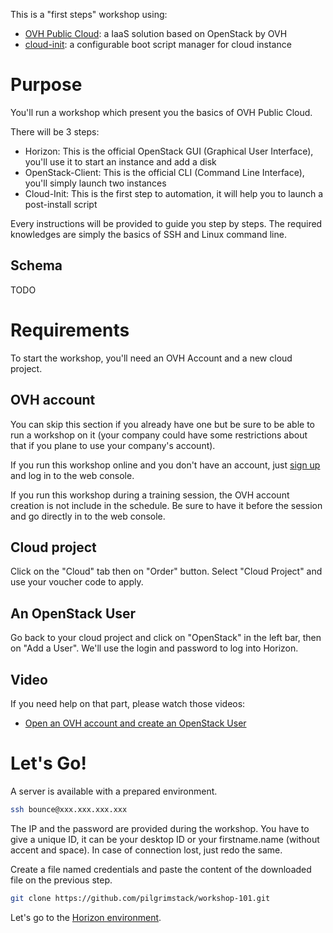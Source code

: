 This is a "first steps" workshop using:
* [OVH Public Cloud](http://www.ovh.com/cloud): a IaaS solution based on OpenStack by OVH
* [cloud-init](https://cloudinit.readthedocs.io/en/latest/): a configurable boot script manager for cloud instance

# Purpose

You'll run a workshop which present you the basics of OVH Public Cloud.

There will be 3 steps:
 * Horizon: This is the official OpenStack GUI (Graphical User Interface), you'll use it to start an instance and add a disk
 * OpenStack-Client: This is the official CLI (Command Line Interface), you'll simply launch two instances
 * Cloud-Init: This is the first step to automation, it will help you to launch a post-install script

Every instructions will be provided to guide you step by steps. The required knowledges are simply the basics of SSH and Linux command line.

## Schema

TODO

# Requirements

To start the workshop, you'll need an OVH Account and a new cloud project.

## OVH account

You can skip this section if you already have one but be sure to be able to run a workshop on it (your company could have some restrictions about that if you plane to use your company's account).

If you run this workshop online and you don't have an account, just [sign up](https://www.ovh.com/fr/support/new_nic.xml) and log in to the web console.

If you run this workshop during a training session, the OVH account creation is not include in the schedule. Be sure to have it before the session and go directly in to the web console.

## Cloud project

Click on the "Cloud" tab then on "Order" button. Select "Cloud Project" and use your voucher code to apply.

## An OpenStack User

Go back to your cloud project and click on "OpenStack" in the left bar, then on "Add a User". We'll use the login and password to log into Horizon.

## Video

If you need help on that part, please watch those videos:

 * [Open an OVH account and create an OpenStack User](https://www.youtube.com/watch?v=BIMb0iR1YhY)

# Let's Go!

A server is available with a prepared environment.

```bash
ssh bounce@xxx.xxx.xxx.xxx
```

The IP and the password are provided during the workshop. You have to give a unique ID, it can be your desktop ID or your firstname.name (without accent and space). In case of connection lost, just redo the same.

Create a file named credentials and paste the content of the downloaded file on the previous step.

```bash
git clone https://github.com/pilgrimstack/workshop-101.git
```

Let's go to the [Horizon environment](./0.horizon).
